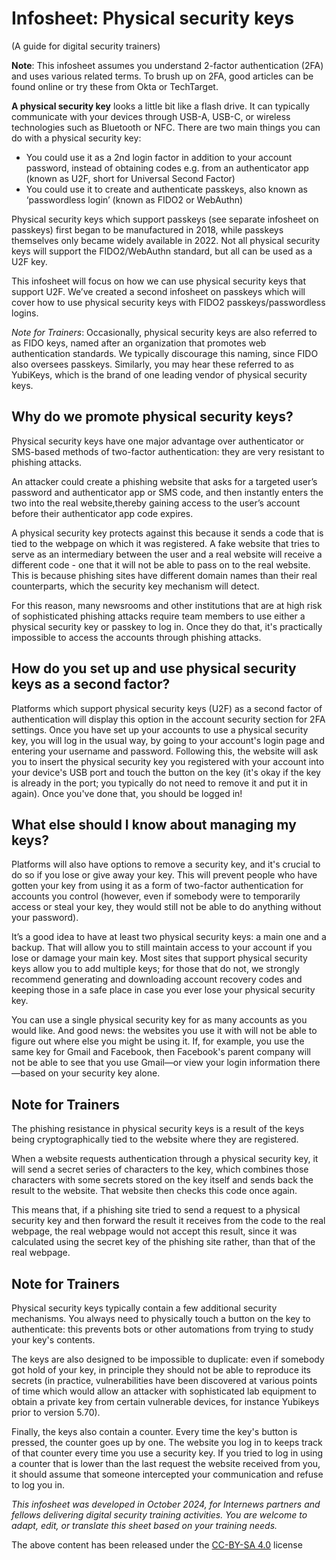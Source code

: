 # Infosheet: Physical security keys
(A guide for digital security trainers)

**Note**: This infosheet assumes you understand 2-factor authentication (2FA) and uses various related terms. To brush up on 2FA, good articles can be found online or try these from Okta or TechTarget.

**A physical security key** looks a little bit like a flash drive. It can typically communicate with your devices through USB-A, USB-C, or wireless technologies such as Bluetooth or NFC. There are two main things you can do with a physical security key:

* You could use it as a 2nd login factor in addition to your account password, instead of obtaining codes e.g. from an authenticator app (known as U2F, short for Universal Second Factor)
* You could use it to create and authenticate passkeys, also known as ‘passwordless login’ (known as FIDO2 or WebAuthn)

Physical security keys which support passkeys (see separate infosheet on passkeys) first began to be manufactured in 2018, while passkeys themselves only became widely available in 2022. Not all physical security keys will support the FIDO2/WebAuthn standard, but all can be used as a U2F key.

This infosheet will focus on how we can use physical security keys that support U2F. We’ve created a second infosheet on passkeys which will cover how to use physical
security keys with FIDO2 passkeys/passwordless logins.

*Note for Trainers*: Occasionally, physical security keys are also referred to as FIDO keys, named after an organization that promotes web authentication standards. We typically discourage this naming, since FIDO also oversees passkeys. Similarly, you may hear these referred to as YubiKeys, which is the brand of one leading vendor of physical security keys.

## Why do we promote physical security keys?

Physical security keys have one major advantage over authenticator or SMS-based methods of two-factor authentication: they are very resistant to phishing attacks.

An attacker could create a phishing website that asks for a targeted user’s password and authenticator app or SMS code, and then instantly enters the two into the real website,thereby gaining access to the user’s account before their authenticator app code expires.

A physical security key protects against this because it sends a code that is tied to the webpage on which it was registered. A fake website that tries to serve as an intermediary between the user and a real website will receive a different code - one that it will not be able to pass on to the real website. This is because phishing sites have different domain names than their real counterparts, which the security key mechanism will detect.

For this reason, many newsrooms and other institutions that are at high risk of sophisticated phishing attacks require team members to use either a physical security key or passkey to log in. Once they do that, it's practically impossible to access the accounts through phishing attacks.

## How do you set up and use physical security keys as a second factor?

Platforms which support physical security keys (U2F) as a second factor of authentication will display this option in the account security section for 2FA settings. Once you have set up your accounts to use a physical security key, you will log in the usual way, by going to your account's login page and entering your username and password. Following this, the website will ask you to insert the physical security key you registered with your account into your device's USB port and touch the button on the key (it's okay if the key is already in the port; you typically do not need to remove it and put it in again). Once you've done that, you should be logged in!

## What else should I know about managing my keys?

Platforms will also have options to remove a security key, and it's crucial to do so if you lose or give away your key. This will prevent people who have gotten your key from using it as a form of two-factor authentication for accounts you control (however, even if somebody were to temporarily access or steal your key, they would still not be able to do anything without your password).

It’s a good idea to have at least two physical security keys: a main one and a backup. That will allow you to still maintain access to your account if you lose or damage your main key. Most sites that support physical security keys allow you to add multiple keys; for those that do not, we strongly recommend generating and downloading account recovery codes and keeping those in a safe place in case you ever lose your physical security key.

You can use a single physical security key for as many accounts as you would like. And good news: the websites you use it with will not be able to figure out where else you might be using it. If, for example, you use the same key for Gmail and Facebook, then Facebook's parent company will not be able to see that you use Gmail—or view your login information there—based on your security key alone.

## Note for Trainers

The phishing resistance in physical security keys is a result of the keys being cryptographically tied to the website where they are registered.

When a website requests authentication through a physical security key, it will send a secret series of characters to the key, which combines those characters with some secrets stored on the key itself and sends back the result to the website. That website then checks this code once again.

This means that, if a phishing site tried to send a request to a physical security key and then forward the result it receives from the code to the real webpage, the real webpage would not accept this result, since it was calculated using the secret key of the phishing site rather, than that of the real webpage.

## Note for Trainers

Physical security keys typically contain a few additional security mechanisms. You always need to physically touch a button on the key to authenticate: this prevents bots or other automations from trying to study your key's contents.

The keys are also designed to be impossible to duplicate: even if somebody got hold of your key, in principle they should not be able to reproduce its secrets (in practice, vulnerabilities have been discovered at various points of time which would allow an attacker with sophisticated lab equipment to obtain a private key from certain vulnerable devices, for instance Yubikeys prior to version 5.70).

Finally, the keys also contain a counter. Every time the key's button is pressed, the counter goes up by one. The website you log in to keeps track of that counter every time you use a security key. If you tried to log in using a counter that is lower than the last request the website received from you, it should assume that someone intercepted your communication and refuse to log you in.

*This infosheet was developed in October 2024, for Internews partners and fellows delivering digital security training activities. You are welcome to adapt, edit, or translate this sheet based on your training needs.*

The above content has been released under the [CC-BY-SA 4.0](https://creativecommons.org/licenses/by-sa/4.0/) license